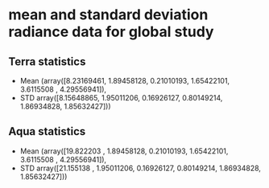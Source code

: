 # mean and standard deviation radiance data for global study

## Terra statistics
- Mean
(array([8.23169461, 1.89458128, 0.21010193, 1.65422101, 3.6115508 ,
        4.29556941]),
- STD
 array([8.15648865, 1.95011206, 0.16926127, 0.80149214, 1.86934828,
        1.85632427]))

## Aqua statistics
- Mean
(array([19.822203  ,  1.89458128,  0.21010193,  1.65422101,  3.6115508 ,
         4.29556941]),
- STD
 array([21.155138  ,  1.95011206,  0.16926127,  0.80149214,  1.86934828,
         1.85632427]))
